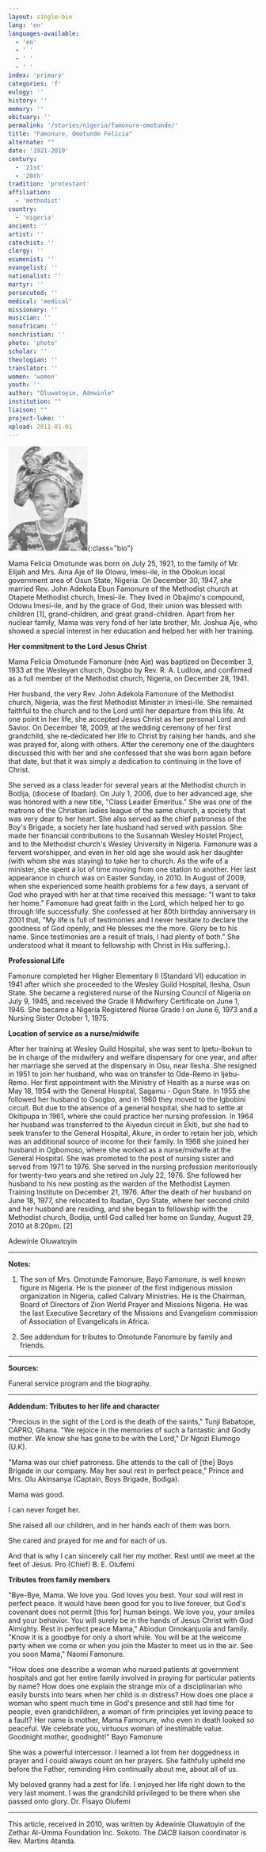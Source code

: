 ```yaml
---
layout: single-bio
lang: 'en'
languages-available:
  - 'en'
  - ' '
  - ' '
  - ' '
index: 'primary'
categories: 'f'
eulogy: ''
history: ''
memory: ''
obituary: ''
permalink: '/stories/nigeria/famonure-omotunde/'
title: "Famonure, Omotunde Felicia"
alternate: ""
date: '1921-2010'
century:
  - '21st'
  - '20th'
tradition: 'protestant'
affiliation:
  - 'methodist'
country:
  - 'nigeria'
ancient: ''
artist: ''
catechist: ''
clergy: ''
ecumenist: ''
evangelist: ''
nationalist: ''
martyr: ''
persecuted: ''
medical: 'medical'
missionary: ''
musician: ''
nonafrican: ''
nonchristian: ''
photo: 'photo'
scholar: ''
theologian: ''
translator: ''
women: 'women'
youth: ''
author: "Oluwatoyin, Adewinle"
institution: ""
liaison: ""
project-luke: ''
upload: 2011-01-01
---
```


![Omotunde Famonure](/images/bio-pics/nigeria/famonure-omotunde/famonure-omotunde-small.jpg){:class="bio"}

Mama Felicia Omotunde was born on July 25, 1921, to the family of Mr. Elijah and Mrs. Aina Aje of Ile Olowu, Imesi-ile, in the Obokun local government area of Osun State, Nigeria. On December 30, 1947, she married Rev. John Adekola Ebun Famonure of the Methodist church at Otapete Methodist church, Imesi-ile. They lived in Obajimo's compound, Odowu Imesi-ile, and by the grace of God, their union was blessed with children [1], grand-children, and great grand-children. Apart from her nuclear family, Mama was very fond of her late brother, Mr. Joshua Aje, who showed a special interest in her education and helped her with her training.

**Her commitment to the Lord Jesus Christ**

Mama Felicia Omotunde Famonure (née Aje) was baptized on December 3, 1933 at the Wesleyan church, Osogbo by Rev. R. A. Ludlow, and confirmed as a full member of the Methodist church, Nigeria, on December 28, 1941.

Her husband, the very Rev. John Adekola Famonure of the Methodist church, Nigeria, was the first Methodist Minister in Imesi-Ile. She remained faithful to the church and to the Lord until her departure from this life. At one point in her life, she accepted Jesus Christ as her personal Lord and Savior. On December 18, 2009, at the wedding ceremony of her first grandchild, she re-dedicated her life to Christ by raising her hands, and she was prayed for, along with others. After the ceremony one of the daughters discussed this with her and she confessed that she was born again before that date, but that it was simply a dedication to continuing in the love of Christ.

She served as a class leader for several years at the Methodist church in Bodija, (diocese of Ibadan).  On July 1, 2006, due to her advanced age, she was honored with a new title, "Class Leader Emeritus." She was one of the matrons of the Christian ladies league of the same church, a society that was very dear to her heart. She also served as the chief patroness of the Boy's Brigade, a society her late husband had served with passion. She made her financial contributions to the Susannah Wesley Hostel Project, and to the Methodist church's Wesley University in Nigeria. Famonure was a fervent worshipper, and even in her old age she would ask her daughter (with whom she was staying) to take her to church. As the wife of a minister, she spent a lot of time moving from one station to another. Her last appearance in church was on Easter Sunday, in 2010. In August of 2009, when she experienced some health problems for a few days, a servant of God who prayed with her at that time received this message: "I want to take her home." Famonure had great faith in the Lord, which helped her to go through life successfully. She confessed at her 80th birthday anniversary in 2001 that, "My life is full of testimonies and I never hesitate to declare the goodness of God openly, and He blesses me the more. Glory be to his name. Since testimonies are a result of trials, I had plenty of both." She understood what it meant to fellowship with Christ in His suffering.).

**Professional Life**

Famonure completed her Higher Elementary II (Standard VI) education in 1941 after which she proceeded to the Wesley Guild Hospital, Ilesha, Osun State.  She became a registered nurse of the Nursing Council of Nigeria on July 9, 1945, and received the Grade II Midwifery Certificate on June 1, 1946. She became a Nigeria Registered Nurse Grade I on June 6, 1973 and a Nursing Sister October 1, 1975.

**Location of service as a nurse/midwife**

After her training at Wesley Guild Hospital, she was sent to Ipetu-Ibokun to be in charge of the midwifery and welfare dispensary for one year, and after her marriage she served at the dispensary in Osu, near Ilesha. She resigned in 1951 to join her husband, who was on transfer to Ode-Remo in Ijebu-Remo. Her first appointment with the Ministry of Health as a nurse was on May 18, 1954 with the General Hospital, Sagamu - Ogun State. In 1955 she followed her husband to Osogbo, and in 1960 they moved to the Igbobini circuit. But due to the absence of a general hospital, she had to settle at Okitipupa in 1961, where she could practice her nursing profession. In 1964 her husband was transferred to the Aiyedun circuit in Ekiti, but she had to seek transfer to the General Hospital, Akure, in order to retain her job, which was an additional source of income for their family. In 1968 she joined her husband in Ogbomoso, where she worked as a nurse/midwife at the General Hospital. She was promoted to the post of nursing sister and served from 1971 to 1976. She served in the nursing profession meritoriously for twenty-two years and she retired on July 22, 1976. She followed her husband to his new posting as the warden of the Methodist Laymen Training Institute on December 21, 1976. After the death of her husband on June 18, 1977, she relocated to Ibadan, Oyo State, where her second child and her husband are residing, and she began to fellowship with the Methodist church, Bodija, until God called her home on Sunday, August 29, 2010 at 8:20pm. [2]

Adewinle Oluwatoyin

---

**Notes:**
1. The son of Mrs. Omotunde Famonure, Bayo Famonure, is well known figure in Nigeria. He is the pioneer of the first indigenous mission organization in Nigeria, called Calvary Ministries. He is the Chairman, Board of Directors of Zion World Prayer and Missions Nigeria. He was the last Executive Secretary of the Missions and Evangelism commission of Association of Evangelicals in Africa.

2. See addendum for tributes to Omotunde Fanomure by family and friends.

---

**Sources:**

Funeral service program and the biography.

---

**Addendum: Tributes to her life and character**

"Precious in the sight of the Lord is the death of the saints," Tunji Babatope, CAPRO, Ghana.  "We rejoice in the memories of such a fantastic and Godly mother. We know she has gone to be with the Lord," Dr Ngozi Elumogo (U.K).

"Mama was our chief patroness. She attends to the call of [the] Boys Brigade in our company. May her soul rest in perfect peace," Prince and Mrs. Olu Akinsanya (Captain, Boys Brigade, Bodiga).

Mama was good.

I can never forget her.

She raised all our children, and in her hands each of them was born.

She cared and prayed for me and for each of us.

And that is why I can sincerely call her my mother.  Rest until we meet at the feet of Jesus. Pro (Chief) B. E. Olufemi

**Tributes from family members**

"Bye-Bye, Mama. We love you. God loves you best. Your soul will rest in perfect peace. It would have been good for you to live forever, but God's covenant does not permit [this for] human beings. We love you, your smiles and your behavior.  You will surely be in the hands of Jesus Christ with God Almighty. Rest in perfect peace Mama," Abiodun Omokanjuola and family.  "Know it is a goodbye for only a short while. You will be at the welcome party when we come or when you join the Master to meet us in the air. See you soon Mama," Naomi Famonure.

"How does one describe a woman who nursed patients at government hospitals and got her entire family involved in praying for particular patients by name? How does one explain the strange mix of a disciplinarian who easily bursts into tears when her child is in distress? How does one place a woman who spent much time in God's presence and still had time for people, even grandchildren, a woman of firm principles yet loving peace to a fault? Her name is mother, Mama Famonure, who even in death looked so peaceful. We celebrate you, virtuous woman of inestimable value. Goodnight mother, goodnight!" Bayo Famonure

She was a powerful intercessor.  I learned a lot from her doggedness in prayer and I could always count on her prayers. She faithfully upheld me before the Father, reminding Him continually about me, about all of us.

My beloved granny had a zest for life. I enjoyed her life right down to the very last moment. I was the grandchild privileged to be there when she passed onto glory. Dr. Fisayo Olufemi

---

This article, received in 2010, was written by Adewinle Oluwatoyin of the Zethar Al-Umma Foundation Inc. Sokoto. The *DACB* liaison coordinator is Rev. Martins Atanda.
